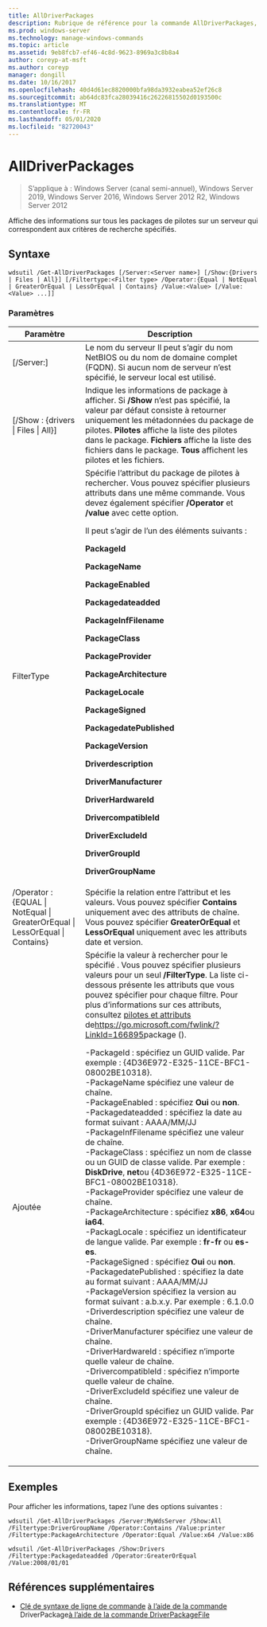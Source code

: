```yaml
---
title: AllDriverPackages
description: Rubrique de référence pour la commande AllDriverPackages, qui affiche des informations sur tous les packages de pilotes sur un serveur qui correspondent aux critères de recherche spécifiés.
ms.prod: windows-server
ms.technology: manage-windows-commands
ms.topic: article
ms.assetid: 9eb8fcb7-ef46-4c8d-9623-8969a3c8b8a4
author: coreyp-at-msft
ms.author: coreyp
manager: dongill
ms.date: 10/16/2017
ms.openlocfilehash: 40d4d61ec8820000bfa98da3932eabea52ef26c8
ms.sourcegitcommit: ab64dc83fca28039416c26226815502d0193500c
ms.translationtype: MT
ms.contentlocale: fr-FR
ms.lasthandoff: 05/01/2020
ms.locfileid: "82720043"
---
```

# <a name="get-alldriverpackages"></a>AllDriverPackages

> S’applique à : Windows Server (canal semi-annuel), Windows Server 2019, Windows Server 2016, Windows Server 2012 R2, Windows Server 2012

Affiche des informations sur tous les packages de pilotes sur un serveur qui correspondent aux critères de recherche spécifiés.

## <a name="syntax"></a>Syntaxe
```
wdsutil /Get-AllDriverPackages [/Server:<Server name>] [/Show:{Drivers | Files | All}] [/Filtertype:<Filter type> /Operator:{Equal | NotEqual | GreaterOrEqual | LessOrEqual | Contains} /Value:<Value> [/Value:<Value> ...]]
```
### <a name="parameters"></a>Paramètres

|                                         Paramètre                                          |                                                                                                                                                                                                                                                                                                                                                                                                                                                                                                                                                                                                                                                                                                                                                                                                                                                                                                       Description                                                                                                                                                                                                                                                                                                                                                                                                                                                                                                                                                                                                                                                                                                                                                                                                                                                                                                        |
|--------------------------------------------------------------------------------------------|--------------------------------------------------------------------------------------------------------------------------------------------------------------------------------------------------------------------------------------------------------------------------------------------------------------------------------------------------------------------------------------------------------------------------------------------------------------------------------------------------------------------------------------------------------------------------------------------------------------------------------------------------------------------------------------------------------------------------------------------------------------------------------------------------------------------------------------------------------------------------------------------------------------------------------------------------------------------------------------------------------------------------------------------------------------------------------------------------------------------------------------------------------------------------------------------------------------------------------------------------------------------------------------------------------------------------------------------------------------------------------------------------------------------------------------------------------------------------------------------------------------------------------------------------------------------------------------------------------------------------------------------------------------------------------------------------------------------------------------------------------------------------------------------------------------------------|
|                                  [/Server:<Server name>]                                   |                                                                                                                                                                                                                                                                                                                                                                                                                                                                                                                                                                                                                                                                                                                                                                                                                                              Le nom du serveur Il peut s’agir du nom NetBIOS ou du nom de domaine complet (FQDN). Si aucun nom de serveur n’est spécifié, le serveur local est utilisé.                                                                                                                                                                                                                                                                                                                                                                                                                                                                                                                                                                                                                                                                                                                                                                                                                                              |
|                         [/Show : {drivers &#124; Files &#124; All}]                         |                                                                                                                                                                                                                                                                                                                                                                                                                                                                                                                                                                                                                                                                                                                                                                Indique les informations de package à afficher. Si **/Show** n’est pas spécifié, la valeur par défaut consiste à retourner uniquement les métadonnées du package de pilotes. **Pilotes** affiche la liste des pilotes dans le package. **Fichiers** affiche la liste des fichiers dans le package. **Tous** affichent les pilotes et les fichiers.                                                                                                                                                                                                                                                                                                                                                                                                                                                                                                                                                                                                                                                                                                                                                                 |
|                                 FilterType<Filter type>                                  |                                                                                                                                                                                                                                                                                                                                                                                                                                                                              Spécifie l’attribut du package de pilotes à rechercher. Vous pouvez spécifier plusieurs attributs dans une même commande. Vous devez également spécifier **/Operator** et **/value** avec cette option.<p><Filter type>Il peut s’agir de l’un des éléments suivants :<p>**PackageId**<p>**PackageName**<p>**PackageEnabled**<p>**Packagedateadded**<p>**PackageInfFilename**<p>**PackageClass**<p>**PackageProvider**<p>**PackageArchitecture**<p>**PackageLocale**<p>**PackageSigned**<p>**PackagedatePublished**<p>**PackageVersion**<p>**Driverdescription**<p>**DriverManufacturer**<p>**DriverHardwareId**<p>**DrivercompatibleId**<p>**DriverExcludeId**<p>**DriverGroupId**<p>**DriverGroupName**                                                                                                                                                                                                                                                                                                                                                                                                                                                                              |
| /Operator : {EQUAL &#124; NotEqual &#124; GreaterOrEqual &#124; LessOrEqual &#124; Contains} |                                                                                                                                                                                                                                                                                                                                                                                                                                                                                                                                                                                                                                                                                                                                                                                                 Spécifie la relation entre l’attribut et les valeurs. Vous pouvez spécifier **Contains** uniquement avec des attributs de chaîne. Vous pouvez spécifier **GreaterOrEqual** et **LessOrEqual** uniquement avec les attributs date et version.                                                                                                                                                                                                                                                                                                                                                                                                                                                                                                                                                                                                                                                                                                                                                                                                 |
|                                       Ajoutée<Value>                                       | Spécifie la valeur à rechercher pour le spécifié <attribute>.  Vous pouvez spécifier plusieurs valeurs pour un seul **/FilterType**. La liste ci-dessous présente les attributs que vous pouvez spécifier pour chaque filtre. Pour plus d’informations sur ces attributs, consultez [pilotes et attributs](https://go.microsoft.com/fwlink/?LinkId=166895) de<https://go.microsoft.com/fwlink/?LinkId=166895>package ().<p>-PackageId : spécifiez un GUID valide. Par exemple : {4D36E972-E325-11CE-BFC1-08002BE10318}.<br />-PackageName spécifiez une valeur de chaîne.<br />-PackageEnabled : spécifiez **Oui** ou **non**.<br />-Packagedateadded : spécifiez la date au format suivant : AAAA/MM/JJ<br />-PackageInfFilename spécifiez une valeur de chaîne.<br />-PackageClass : spécifiez un nom de classe ou un GUID de classe valide. Par exemple : **DiskDrive**, **net**ou {4D36E972-E325-11CE-BFC1-08002BE10318}.<br />-PackageProvider spécifiez une valeur de chaîne.<br />-PackageArchitecture : spécifiez **x86**, **x64**ou **ia64**.<br />-PackagLocale : spécifiez un identificateur de langue valide. Par exemple : **fr-fr** ou **es-es**.<br />-PackageSigned : spécifiez **Oui** ou **non**.<br />-PackagedatePublished : spécifiez la date au format suivant : AAAA/MM/JJ<br />-PackageVersion spécifiez la version au format suivant : a.b.x.y. Par exemple : 6.1.0.0<br />-Driverdescription spécifiez une valeur de chaîne.<br />-DriverManufacturer spécifiez une valeur de chaîne.<br />-DriverHardwareId : spécifiez n’importe quelle valeur de chaîne.<br />-DrivercompatibleId : spécifiez n’importe quelle valeur de chaîne.<br />-DriverExcludeId spécifiez une valeur de chaîne.<br />-DriverGroupId spécifiez un GUID valide. Par exemple : {4D36E972-E325-11CE-BFC1-08002BE10318}.<br />-DriverGroupName spécifiez une valeur de chaîne. |

## <a name="examples"></a>Exemples
Pour afficher les informations, tapez l’une des options suivantes :
```
wdsutil /Get-AllDriverPackages /Server:MyWdsServer /Show:All /Filtertype:DriverGroupName /Operator:Contains /Value:printer /Filtertype:PackageArchitecture /Operator:Equal /Value:x64 /Value:x86
```
```
wdsutil /Get-AllDriverPackages /Show:Drivers /Filtertype:Packagedateadded /Operator:GreaterOrEqual /Value:2008/01/01
```
## <a name="additional-references"></a>Références supplémentaires
- [Clé de syntaxe de ligne de commande](command-line-syntax-key.md)
[à l’aide de la commande](using-the-get-driverpackage-command.md)
DriverPackage[à l’aide de la commande DriverPackageFile](using-the-get-driverpackagefile-command.md)
